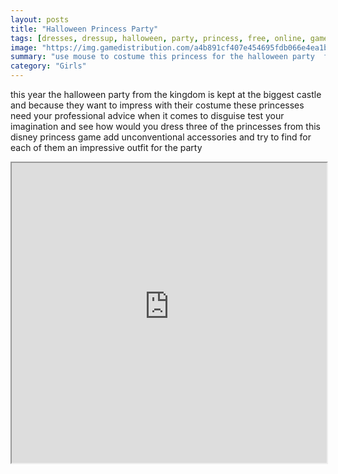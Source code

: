 ```yaml
---
layout: posts
title: "Halloween Princess Party"
tags: [dresses, dressup, halloween, party, princess, free, online, games, oyna, game, free, games, play, play, games]
image: "https://img.gamedistribution.com/a4b891cf407e454695fdb066e4ea1b27.jpg"
summary: "use mouse to costume this princess for the halloween party  free online games oyna game free games play play games"
category: "Girls"
---
```


this year the halloween party from the kingdom is kept at the biggest castle and because they want to impress with their costume these princesses need your professional advice when it comes to disguise test your imagination and see how would you dress three of the princesses from this disney princess game add unconventional accessories and try to find for each of them an impressive outfit for the party

<iframe width="100%" height="480px;" src="https://html5.gamedistribution.com/a4b891cf407e454695fdb066e4ea1b27/"></iframe>